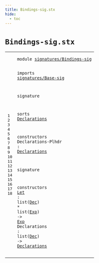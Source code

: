 ```yaml
---
title: Bindings-sig.stx
hide:
  - toc
---
```


# `Bindings-sig.stx`



[pdmosses/metaborg-tiger/org.metaborg.lang.tiger.statix/src-gen/statix/signatures/Bindings-sig.stx]: https://github.com/pdmosses/metaborg-tiger/blob/master/org.metaborg.lang.tiger.statix/src-gen/statix/signatures/Bindings-sig.stx "The source file on GitHub"

<div class="stx"><table class="highlighttable"><tbody><tr><td class="linenos"><div class="linenodiv"><pre><span></span>1
2
3
4
5
6
7
8
9
10
11
12
13
14
15
16
17
18
</pre></div></td>
<td class="code"><pre><code><span class="keyword">module</span> <a href="../Tiger-sig.stx#signatures/Bindings-sig_141_164" id="signatures/Bindings-sig_7_30" title="Referenced at ../Tiger-sig.stx line 8">signatures/Bindings-sig</a>

<span class="keyword">imports</span>
  <a href="../Base-sig.stx#signatures/Base-sig_7_26" id="signatures/Base-sig_42_61" title="Defined at ../Base-sig.stx line 1">signatures/Base-sig</a>

<span class="keyword">signature</span>

  <span class="keyword">sorts</span>
    <a href="#Declarations_140_152" id="Declarations_86_98" title="Referenced at line 12, 18">Declarations</a>

  <span class="keyword">constructors</span>
    <span id="Declarations-Plhdr_119_137" title="Not referenced locally, nor via imports">Declarations-Plhdr</span> : <a href="#Declarations_86_98" id="Declarations_140_152" title="Defined at line 9">Declarations</a>

<span class="keyword">signature</span>

  <span class="keyword">constructors</span>
    <a href="../../../../trans/static-semantics.stx#Let_3188_3191" id="Let_184_187" title="Referenced at ../../../../trans/static-semantics.stx line 169">Let</a> : <span class="keyword">list</span>(<a href="../Base-sig.stx#Dec_60_63" id="Dec_195_198" title="Defined at ../Base-sig.stx line 8">Dec</a>) * <span class="keyword">list</span>(<a href="../Base-sig.stx#Exp_68_71" id="Exp_207_210" title="Defined at ../Base-sig.stx line 9">Exp</a>) -&gt; <a href="../Base-sig.stx#Exp_68_71" id="Exp_215_218" title="Defined at ../Base-sig.stx line 9">Exp</a>
    <span id="Declarations_223_235" title="Not referenced locally, nor via imports">Declarations</span> : <span class="keyword">list</span>(<a href="../Base-sig.stx#Dec_60_63" id="Dec_243_246" title="Defined at ../Base-sig.stx line 8">Dec</a>) -&gt; <a href="#Declarations_86_98" id="Declarations_251_263" title="Defined at line 9">Declarations</a>
</code></pre></td></tr></tbody></table></div>